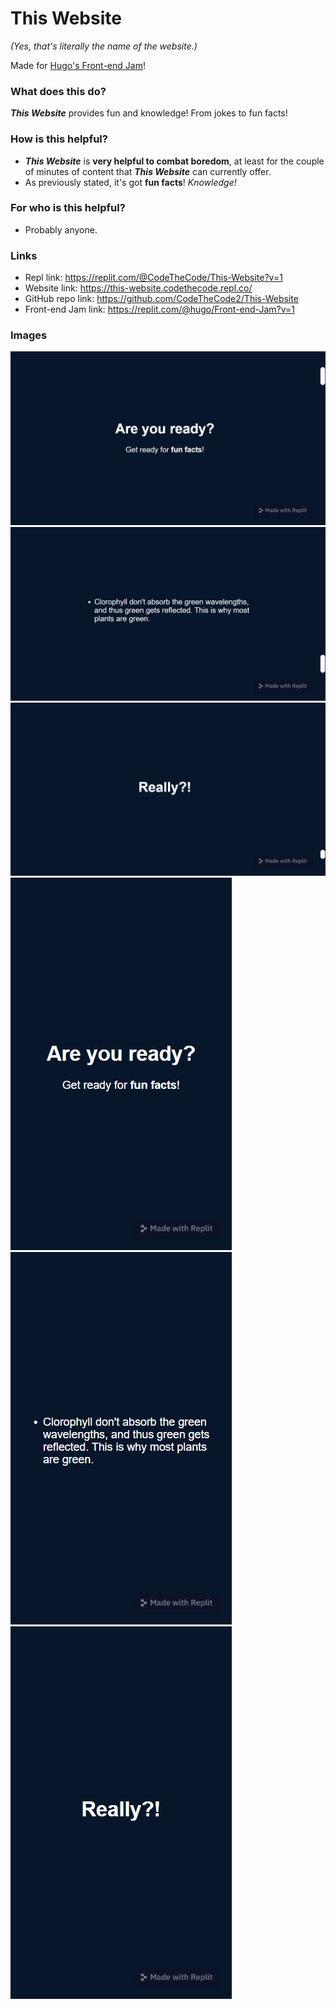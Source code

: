 # This Website
*(Yes, that's literally the name of the website.)*

Made for [Hugo's Front-end Jam](https://replit.com/@hugo/Front-end-Jam?v=1)!

### What does this do?
***This Website*** provides fun and knowledge! From jokes to fun facts!

### How is this helpful?
* ***This Website*** is **very helpful to combat boredom**, at least for the couple of minutes of content that ***This Website*** can currently offer.
* As previously stated, it's got **fun facts**! *Knowledge!*

### For who is this helpful?
* Probably anyone.

### Links
* Repl link: https://replit.com/@CodeTheCode/This-Website?v=1
* Website link: https://this-website.codethecode.repl.co/
* GitHub repo link: https://github.com/CodeTheCode2/This-Website
* Front-end Jam link: https://replit.com/@hugo/Front-end-Jam?v=1

### Images
![Image of This Website 1 (desktop)](screenshots/desktop/screenshot2.png) 
![Image of This Website 2 (desktop)](screenshots/desktop/screenshot1.png)
![Image of This Website 3 (desktop)](screenshots/desktop/screenshot0.png)
![Image of This Website 1 (mobile)](screenshots/mobile/screenshot2.png)
![Image of This Website 2 (mobile)](screenshots/mobile/screenshot1.png)
![Image of This Website 3 (mobile)](screenshots/mobile/screenshot0.png)
